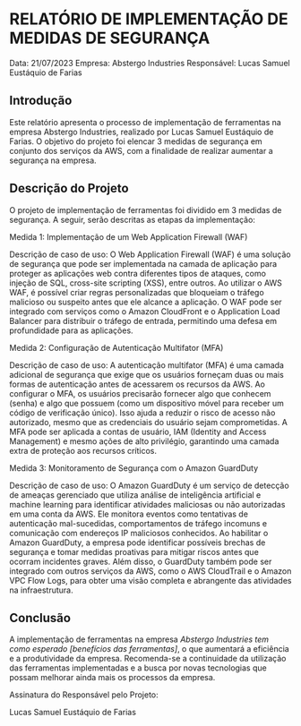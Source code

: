 # RELATÓRIO DE IMPLEMENTAÇÃO DE MEDIDAS DE SEGURANÇA

Data: 21/07/2023
Empresa: Abstergo Industries 
Responsável: Lucas Samuel Eustáquio de Farias

## Introdução
Este relatório apresenta o processo de implementação de ferramentas na empresa Abstergo Industries, realizado por Lucas Samuel Eustáquio de Farias. O objetivo do projeto foi elencar 3 medidas de segurança em conjunto dos serviços da AWS, com a finalidade de realizar aumentar a segurança na empresa.

## Descrição do Projeto
O projeto de implementação de ferramentas foi dividido em 3 medidas de segurança. A seguir, serão descritas as etapas da implementação:

Medida 1: Implementação de um Web Application Firewall (WAF)

Descrição de caso de uso:
O Web Application Firewall (WAF) é uma solução de segurança que pode ser implementada na camada de aplicação para proteger as aplicações web contra diferentes tipos de ataques, como injeção de SQL, cross-site scripting (XSS), entre outros. Ao utilizar o AWS WAF, é possível criar regras personalizadas que bloqueiam o tráfego malicioso ou suspeito antes que ele alcance a aplicação. O WAF pode ser integrado com serviços como o Amazon CloudFront e o Application Load Balancer para distribuir o tráfego de entrada, permitindo uma defesa em profundidade para as aplicações.

Medida 2: Configuração de Autenticação Multifator (MFA)

Descrição de caso de uso:
A autenticação multifator (MFA) é uma camada adicional de segurança que exige que os usuários forneçam duas ou mais formas de autenticação antes de acessarem os recursos da AWS. Ao configurar o MFA, os usuários precisarão fornecer algo que conhecem (senha) e algo que possuem (como um dispositivo móvel para receber um código de verificação único). Isso ajuda a reduzir o risco de acesso não autorizado, mesmo que as credenciais do usuário sejam comprometidas. A MFA pode ser aplicada a contas de usuário, IAM (Identity and Access Management) e mesmo ações de alto privilégio, garantindo uma camada extra de proteção aos recursos críticos.

Medida 3: Monitoramento de Segurança com o Amazon GuardDuty

Descrição de caso de uso:
O Amazon GuardDuty é um serviço de detecção de ameaças gerenciado que utiliza análise de inteligência artificial e machine learning para identificar atividades maliciosas ou não autorizadas em uma conta da AWS. Ele monitora eventos como tentativas de autenticação mal-sucedidas, comportamentos de tráfego incomuns e comunicação com endereços IP maliciosos conhecidos. Ao habilitar o Amazon GuardDuty, a empresa pode identificar possíveis brechas de segurança e tomar medidas proativas para mitigar riscos antes que ocorram incidentes graves. Além disso, o GuardDuty também pode ser integrado com outros serviços da AWS, como o AWS CloudTrail e o Amazon VPC Flow Logs, para obter uma visão completa e abrangente das atividades na infraestrutura.


## Conclusão
A implementação de ferramentas na empresa *Abstergo Industries tem como esperado [benefícios das ferramentas]*, o que aumentará a eficiência e a produtividade da empresa. Recomenda-se a continuidade da utilização das ferramentas implementadas e a busca por novas tecnologias que possam melhorar ainda mais os processos da empresa.

Assinatura do Responsável pelo Projeto:

Lucas Samuel Eustáquio de Farias